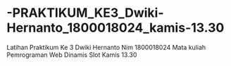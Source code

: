 # -PRAKTIKUM_KE3_Dwiki-Hernanto_1800018024_kamis-13.30
Latihan Praktikum Ke 3 Dwiki Hernanto Nim 1800018024 Mata kuliah Pemrograman Web Dinamis Slot Kamis 13.30
